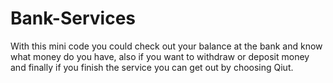 # Bank-Services
With this mini code you could check out your balance at the bank and know what money do you have, also if you want to withdraw or deposit money and finally if you finish the service you can get out by choosing Qiut.
